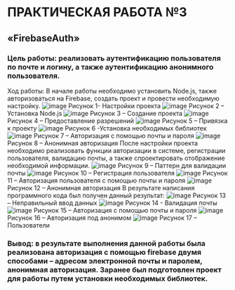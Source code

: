 # ПРАКТИЧЕСКАЯ РАБОТА №3
## «FirebaseAuth»
### Цель работы: реализовать аутентификацию пользователя по почте и логину, а также аутентификацию анонимного пользователя.
Ход работы:
В начале работы необходимо установить Node.js, также авторизоваться на Firebase, создать проект и провести необходимую настройку.
 ![image](https://user-images.githubusercontent.com/102330085/229897923-7ffcd703-b7e1-4cd9-860f-26a157ed8520.png)
Рисунок 1- Настройки проекта
![image](https://user-images.githubusercontent.com/102330085/229897969-005db758-d69b-44a0-9e6d-fbdcdff028ab.png)
Рисунок 2 – Установка Node.js
![image](https://user-images.githubusercontent.com/102330085/229898012-d8684fb5-4fc8-41be-b3f7-c20ec812bf41.png)
Рисунок 3 – Создание проекта
![image](https://user-images.githubusercontent.com/102330085/229898070-747ad67d-43be-478a-997d-21beb405c8d2.png) 
Рисунок 4 – Предоставление разрешений
![image](https://user-images.githubusercontent.com/102330085/229898091-94601011-67cc-456d-9caa-68ba81444d21.png)
Рисунок 5 – Привязка к проекту
![image](https://user-images.githubusercontent.com/102330085/229898123-6c475923-447b-4493-81c0-890acf89586d.png)
Рисунок 6 -Установка необходимых библиотек
![image](https://user-images.githubusercontent.com/102330085/229898142-df05728d-e6d3-4aa8-8369-cbcfd202bf16.png)
Рисунок 7 – Авторизация с помощью почты и пароля
![image](https://user-images.githubusercontent.com/102330085/229898164-b1ef4947-19ef-423b-90d6-27a274520ddf.png)
Рисунок 8 – Анонимная авторизация
После настройки проекта необходимо реализовать функции авторизации в системе, регистрации пользователя, валидацию почты, а также спроектировать отображение необходимой информации.
![image](https://user-images.githubusercontent.com/102330085/229898177-2d595170-57d0-431d-9f23-d2b902443248.png)
Рисунок 9 – Паттерн для валидации почты
![image](https://user-images.githubusercontent.com/102330085/229898199-49e5dc06-3fee-4022-b732-f2e3ce34832c.png)
Рисунок 10 – Регистрация пользователя
![image](https://user-images.githubusercontent.com/102330085/229898219-9db0d2d4-a432-416e-b315-bbec46824643.png)
Рисунок 11 – Авторизация пользователя с помощью почты и пароля
![image](https://user-images.githubusercontent.com/102330085/229898242-98d6fc1c-35a0-44cc-9258-a205fd91465a.png)
Рисунок 12 – Анонимная авторизация
В результате написания программного кода был получен данный результат:
![image](https://user-images.githubusercontent.com/102330085/229898286-3476c399-e9c5-4b2b-abce-c3a7935f5c45.png)
Рисунок 13 – Неправильный ввод данных
![image](https://user-images.githubusercontent.com/102330085/229898312-a5a4dade-b7f8-4595-9383-e0227a6ff671.png)
Рисунок 14 - Валидация почты
![image](https://user-images.githubusercontent.com/102330085/229898338-33d2f8ad-1480-47bd-98a3-505768b637be.png)
Рисунок 15 – Авторизация с помощью почты и пароля
![image](https://user-images.githubusercontent.com/102330085/229898371-bc4675c4-2a89-4254-be09-747ef9f64190.png)
Рисунок 16 – Авторизация под анонимом
![image](https://user-images.githubusercontent.com/102330085/229898392-04bf2c70-381a-4b09-b022-3d4144defc3d.png)
Рисунок 17 – Пользователи
### Вывод: в результате выполнения данной работы была реализована авторизация с помощью firebase двумя способами – адресом электронной почты и паролем, анонимная авторизация. Заранее был подготовлен проект для работы путем установки необходимых библиотек.
